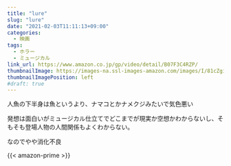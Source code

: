 ```yaml
---
title: "lure"
slug: "lure"
date: "2021-02-03T11:11:13+09:00"
categories:
  - 映画
tags:
  - ホラー
  - ミュージカル
link_url: https://www.amazon.co.jp/gp/video/detail/B07F3C4RZP/
thumbnailImage: https://images-na.ssl-images-amazon.com/images/I/81cZgiu6oBL._SX300_.jpg
thumbnailImagePosition: left
#draft: true
---
```

人魚の下半身は魚というより、ナマコとかナメクジみたいで気色悪い
<!--more-->
発想は面白いがミュージカル仕立てでどこまでが現実か空想かわからないし、そもそも登場人物の人間関係もよくわからない。

なのでやや消化不良

{{< amazon-prime >}}
